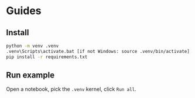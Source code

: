 # Guides

## Install

```bash
python -m venv .venv
.venv\Scripts\activate.bat [if not Windows: source .venv/bin/activate]
pip install -r requirements.txt
```

## Run example
Open a notebook, pick the `.venv` kernel, click `Run all`.